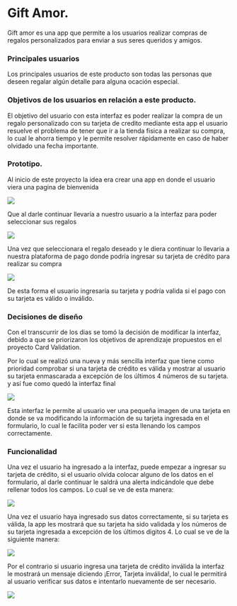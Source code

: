 # Gift Amor.

Gift amor es una app que permite a los usuarios realizar compras de regalos personalizados para enviar a sus seres queridos y amigos. 

### Principales usuarios
Los principales usuarios de este producto son todas las personas que deseen regalar algún detalle 
para alguna ocación especial.
### Objetivos de los usuarios en relación a este producto.

El objetivo del usuario con esta interfaz es poder realizar la compra de un regalo personalizado con su tarjeta de credito
mediante esta app el usuario resuelve el problema de tener que ir a la tienda fisica a realizar su compra, lo cual le ahorra 
tiempo y le permite resolver rápidamente en caso de haber olvidado una fecha importante. 

### Prototipo. 

Al inicio de este proyecto la idea era crear una app en donde el usuario viera una pagina de bienvenida 

<img src="./images/Bienvenido.png">

Que al darle continuar llevaría a nuestro usuario a la interfaz para poder seleccionar sus regalos

<img src="./images/SeleccionarCompra.png">

Una vez que seleccionara el regalo deseado y le diera continuar lo llevaria a nuestra plataforma de pago
donde podría ingresar su tarjeta de crédito para realizar su compra

<img src="./images/PlataformadePago.png">

De esta forma el usuario ingresaría su tarjeta y podría valida si el pago con su tarjeta es válido o inválido.

### Decisiones de diseño
Con el transcurrir de los dias se tomó la decisión de modificar la interfaz, debido a que se priorizaron los objetivos de aprendizaje propuestos 
en el proyecto Card Validation. 

Por lo cual se realizó una nueva y más sencilla interfaz que tiene como prioridad comprobar si una tarjeta de crédito es válida y mostrar al usuario
su tarjeta enmascarada a excepción de los últimos 4 números de su tarjeta. y así fue como quedó la interfaz final

 <img src="./images/interfaz.png">
 
 Esta interfaz le permite al usuario ver una pequeña imagen de una tarjeta en donde se va modificando la información de su tarjeta ingresada en el 
 formulario, lo cual le facilita poder ver si esta llenando los campos correctamente. 
 
 ### Funcionalidad 
 
 Una vez el usuario ha ingresado a la interfaz, puede empezar a ingresar su tarjeta de crédito, si el usuario olvida colocar alguno de los datos 
 en el formulario, al darle continuar le saldrá una alerta indicándole que debe rellenar todos los campos. 
 Lo cual se ve de esta manera: 
 
  <img src="./images/alertCampoVacio.png">
  
  Una vez el usuario haya ingresado sus datos correctamente, si su tarjeta es válida, la app les mostrará que su tarjeta ha sido validada y 
  los números de su tarjeta ingresada a excepción de los últimos digitos 4. Lo cual se ve de la siguiente manera: 
  
  <img src="./images/tarjetaValida.png">
  
  
  Por el contrario si usuario ingresa una tarjeta de crédito inválida la interfaz le mostrará un mensaje diciendo ¡Error, Tarjeta inválida!, lo cual 
  le permitirá al usuario verificar sus datos e intentarlo nuevamente de ser necesario. 
  
   <img src="./images/tarjetainvalida.png">
 
 
 
 

